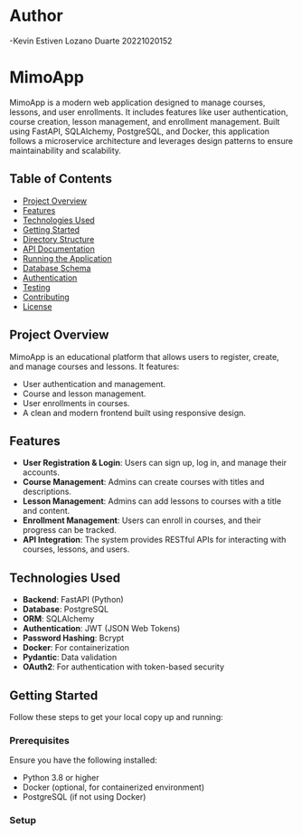# Author 
-Kevin Estiven Lozano Duarte 20221020152
# MimoApp

MimoApp is a modern web application designed to manage courses, lessons, and user enrollments. It includes features like user authentication, course creation, lesson management, and enrollment management. Built using FastAPI, SQLAlchemy, PostgreSQL, and Docker, this application follows a microservice architecture and leverages design patterns to ensure maintainability and scalability.

## Table of Contents

- [Project Overview](#project-overview)
- [Features](#features)
- [Technologies Used](#technologies-used)
- [Getting Started](#getting-started)
- [Directory Structure](#directory-structure)
- [API Documentation](#api-documentation)
- [Running the Application](#running-the-application)
- [Database Schema](#database-schema)
- [Authentication](#authentication)
- [Testing](#testing)
- [Contributing](#contributing)
- [License](#license)

## Project Overview

MimoApp is an educational platform that allows users to register, create, and manage courses and lessons. It features:
- User authentication and management.
- Course and lesson management.
- User enrollments in courses.
- A clean and modern frontend built using responsive design.

## Features

- **User Registration & Login**: Users can sign up, log in, and manage their accounts.
- **Course Management**: Admins can create courses with titles and descriptions.
- **Lesson Management**: Admins can add lessons to courses with a title and content.
- **Enrollment Management**: Users can enroll in courses, and their progress can be tracked.
- **API Integration**: The system provides RESTful APIs for interacting with courses, lessons, and users.

## Technologies Used

- **Backend**: FastAPI (Python)
- **Database**: PostgreSQL
- **ORM**: SQLAlchemy
- **Authentication**: JWT (JSON Web Tokens)
- **Password Hashing**: Bcrypt
- **Docker**: For containerization
- **Pydantic**: Data validation
- **OAuth2**: For authentication with token-based security

## Getting Started

Follow these steps to get your local copy up and running:

### Prerequisites

Ensure you have the following installed:
- Python 3.8 or higher
- Docker (optional, for containerized environment)
- PostgreSQL (if not using Docker)

### Setup